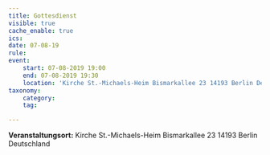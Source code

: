 ```yaml
---
title: Gottesdienst
visible: true
cache_enable: true
ics: 
date: 07-08-19
rule: 
event:
	start: 07-08-2019 19:00
	end: 07-08-2019 19:30
	location: 'Kirche St.-Michaels-Heim Bismarkallee 23 14193 Berlin Deutschland'
taxonomy:
	category: 
	tag: 

---
```




**Veranstaltungsort:** Kirche St.-Michaels-Heim
Bismarkallee 23
14193 Berlin
Deutschland

